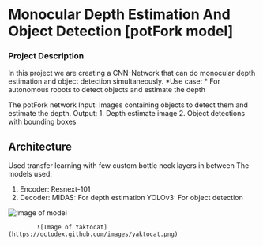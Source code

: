#   Monocular Depth Estimation And Object Detection [potFork model]

### Project Description
In this project we are creating a CNN-Network that can do monocular depth estimation and object detection simultaneously.
*Use case: *
For autonomous robots to detect objects and estimate the depth

The potFork network
Input: Images containing objects to detect them and estimate the depth.
Output: 1. Depth estimate image
        2. Object detections with bounding boxes 

## Architecture
 Used transfer learning with few custom bottle neck layers in between
 The models used:
 1. Encoder:
            Resnext-101
 1. Decoder:
            MIDAS: For depth estimation
            YOLOv3: For object detection
            
  ![Image of model](https://octodex.github.com/images/yaktocat.png)
            
            ![Image of Yaktocat](https://octodex.github.com/images/yaktocat.png)
